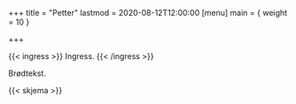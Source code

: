 +++
title = "Petter"
lastmod = 2020-08-12T12:00:00
[menu]
main = { weight = 10 }

+++

{{< ingress >}}
Ingress.
{{< /ingress >}}

Brødtekst.

{{< skjema >}}
